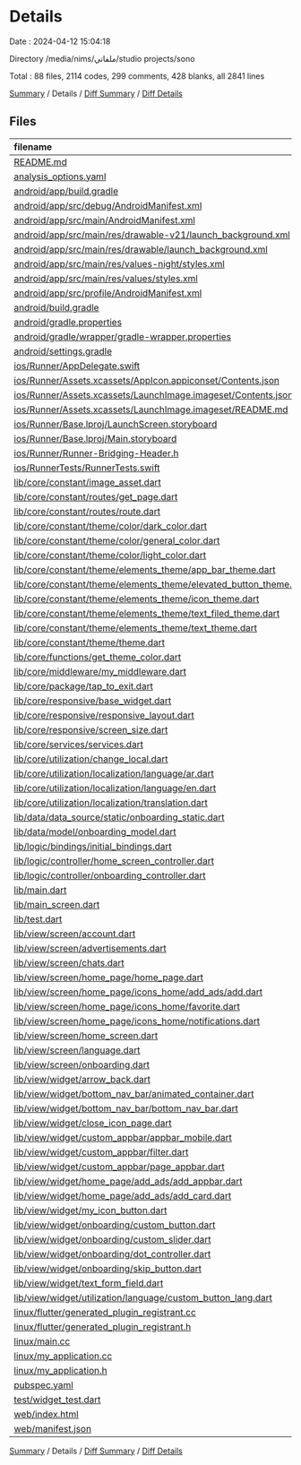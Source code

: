 # Details

Date : 2024-04-12 15:04:18

Directory /media/nims/ملفاتي/studio projects/sono

Total : 88 files,  2114 codes, 299 comments, 428 blanks, all 2841 lines

[Summary](results.md) / Details / [Diff Summary](diff.md) / [Diff Details](diff-details.md)

## Files
| filename | language | code | comment | blank | total |
| :--- | :--- | ---: | ---: | ---: | ---: |
| [README.md](/README.md) | Markdown | 10 | 0 | 7 | 17 |
| [analysis_options.yaml](/analysis_options.yaml) | YAML | 3 | 22 | 4 | 29 |
| [android/app/build.gradle](/android/app/build.gradle) | Groovy | 51 | 5 | 12 | 68 |
| [android/app/src/debug/AndroidManifest.xml](/android/app/src/debug/AndroidManifest.xml) | XML | 3 | 4 | 1 | 8 |
| [android/app/src/main/AndroidManifest.xml](/android/app/src/main/AndroidManifest.xml) | XML | 27 | 6 | 1 | 34 |
| [android/app/src/main/res/drawable-v21/launch_background.xml](/android/app/src/main/res/drawable-v21/launch_background.xml) | XML | 4 | 7 | 2 | 13 |
| [android/app/src/main/res/drawable/launch_background.xml](/android/app/src/main/res/drawable/launch_background.xml) | XML | 4 | 7 | 2 | 13 |
| [android/app/src/main/res/values-night/styles.xml](/android/app/src/main/res/values-night/styles.xml) | XML | 9 | 9 | 1 | 19 |
| [android/app/src/main/res/values/styles.xml](/android/app/src/main/res/values/styles.xml) | XML | 9 | 9 | 1 | 19 |
| [android/app/src/profile/AndroidManifest.xml](/android/app/src/profile/AndroidManifest.xml) | XML | 3 | 4 | 1 | 8 |
| [android/build.gradle](/android/build.gradle) | Groovy | 26 | 0 | 5 | 31 |
| [android/gradle.properties](/android/gradle.properties) | Properties | 3 | 0 | 1 | 4 |
| [android/gradle/wrapper/gradle-wrapper.properties](/android/gradle/wrapper/gradle-wrapper.properties) | Properties | 5 | 0 | 1 | 6 |
| [android/settings.gradle](/android/settings.gradle) | Groovy | 24 | 0 | 6 | 30 |
| [ios/Runner/AppDelegate.swift](/ios/Runner/AppDelegate.swift) | Swift | 12 | 0 | 2 | 14 |
| [ios/Runner/Assets.xcassets/AppIcon.appiconset/Contents.json](/ios/Runner/Assets.xcassets/AppIcon.appiconset/Contents.json) | JSON | 122 | 0 | 1 | 123 |
| [ios/Runner/Assets.xcassets/LaunchImage.imageset/Contents.json](/ios/Runner/Assets.xcassets/LaunchImage.imageset/Contents.json) | JSON | 23 | 0 | 1 | 24 |
| [ios/Runner/Assets.xcassets/LaunchImage.imageset/README.md](/ios/Runner/Assets.xcassets/LaunchImage.imageset/README.md) | Markdown | 3 | 0 | 2 | 5 |
| [ios/Runner/Base.lproj/LaunchScreen.storyboard](/ios/Runner/Base.lproj/LaunchScreen.storyboard) | XML | 36 | 1 | 1 | 38 |
| [ios/Runner/Base.lproj/Main.storyboard](/ios/Runner/Base.lproj/Main.storyboard) | XML | 25 | 1 | 1 | 27 |
| [ios/Runner/Runner-Bridging-Header.h](/ios/Runner/Runner-Bridging-Header.h) | C++ | 1 | 0 | 1 | 2 |
| [ios/RunnerTests/RunnerTests.swift](/ios/RunnerTests/RunnerTests.swift) | Swift | 7 | 2 | 4 | 13 |
| [lib/core/constant/image_asset.dart](/lib/core/constant/image_asset.dart) | Dart | 30 | 3 | 11 | 44 |
| [lib/core/constant/routes/get_page.dart](/lib/core/constant/routes/get_page.dart) | Dart | 28 | 4 | 12 | 44 |
| [lib/core/constant/routes/route.dart](/lib/core/constant/routes/route.dart) | Dart | 8 | 26 | 11 | 45 |
| [lib/core/constant/theme/color/dark_color.dart](/lib/core/constant/theme/color/dark_color.dart) | Dart | 3 | 5 | 7 | 15 |
| [lib/core/constant/theme/color/general_color.dart](/lib/core/constant/theme/color/general_color.dart) | Dart | 29 | 4 | 12 | 45 |
| [lib/core/constant/theme/color/light_color.dart](/lib/core/constant/theme/color/light_color.dart) | Dart | 3 | 5 | 7 | 15 |
| [lib/core/constant/theme/elements_theme/app_bar_theme.dart](/lib/core/constant/theme/elements_theme/app_bar_theme.dart) | Dart | 14 | 0 | 5 | 19 |
| [lib/core/constant/theme/elements_theme/elevated_button_theme.dart](/lib/core/constant/theme/elements_theme/elevated_button_theme.dart) | Dart | 27 | 0 | 4 | 31 |
| [lib/core/constant/theme/elements_theme/icon_theme.dart](/lib/core/constant/theme/elements_theme/icon_theme.dart) | Dart | 9 | 0 | 4 | 13 |
| [lib/core/constant/theme/elements_theme/text_filed_theme.dart](/lib/core/constant/theme/elements_theme/text_filed_theme.dart) | Dart | 36 | 0 | 4 | 40 |
| [lib/core/constant/theme/elements_theme/text_theme.dart](/lib/core/constant/theme/elements_theme/text_theme.dart) | Dart | 40 | 0 | 5 | 45 |
| [lib/core/constant/theme/theme.dart](/lib/core/constant/theme/theme.dart) | Dart | 40 | 0 | 4 | 44 |
| [lib/core/functions/get_theme_color.dart](/lib/core/functions/get_theme_color.dart) | Dart | 6 | 0 | 3 | 9 |
| [lib/core/middleware/my_middleware.dart](/lib/core/middleware/my_middleware.dart) | Dart | 14 | 0 | 7 | 21 |
| [lib/core/package/tap_to_exit.dart](/lib/core/package/tap_to_exit.dart) | Dart | 49 | 0 | 5 | 54 |
| [lib/core/responsive/base_widget.dart](/lib/core/responsive/base_widget.dart) | Dart | 12 | 0 | 6 | 18 |
| [lib/core/responsive/responsive_layout.dart](/lib/core/responsive/responsive_layout.dart) | Dart | 26 | 0 | 6 | 32 |
| [lib/core/responsive/screen_size.dart](/lib/core/responsive/screen_size.dart) | Dart | 15 | 1 | 5 | 21 |
| [lib/core/services/services.dart](/lib/core/services/services.dart) | Dart | 24 | 0 | 9 | 33 |
| [lib/core/utilization/change_local.dart](/lib/core/utilization/change_local.dart) | Dart | 34 | 0 | 12 | 46 |
| [lib/core/utilization/localization/language/ar.dart](/lib/core/utilization/localization/language/ar.dart) | Dart | 32 | 15 | 15 | 62 |
| [lib/core/utilization/localization/language/en.dart](/lib/core/utilization/localization/language/en.dart) | Dart | 32 | 14 | 11 | 57 |
| [lib/core/utilization/localization/translation.dart](/lib/core/utilization/localization/translation.dart) | Dart | 10 | 2 | 3 | 15 |
| [lib/data/data_source/static/onboarding_static.dart](/lib/data/data_source/static/onboarding_static.dart) | Dart | 15 | 0 | 2 | 17 |
| [lib/data/model/onboarding_model.dart](/lib/data/model/onboarding_model.dart) | Dart | 6 | 0 | 1 | 7 |
| [lib/logic/bindings/initial_bindings.dart](/lib/logic/bindings/initial_bindings.dart) | Dart | 12 | 1 | 5 | 18 |
| [lib/logic/controller/home_screen_controller.dart](/lib/logic/controller/home_screen_controller.dart) | Dart | 35 | 0 | 8 | 43 |
| [lib/logic/controller/onboarding_controller.dart](/lib/logic/controller/onboarding_controller.dart) | Dart | 41 | 0 | 10 | 51 |
| [lib/main.dart](/lib/main.dart) | Dart | 44 | 0 | 5 | 49 |
| [lib/main_screen.dart](/lib/main_screen.dart) | Dart | 23 | 0 | 4 | 27 |
| [lib/test.dart](/lib/test.dart) | Dart | 0 | 48 | 13 | 61 |
| [lib/view/screen/account.dart](/lib/view/screen/account.dart) | Dart | 8 | 0 | 2 | 10 |
| [lib/view/screen/advertisements.dart](/lib/view/screen/advertisements.dart) | Dart | 8 | 0 | 3 | 11 |
| [lib/view/screen/chats.dart](/lib/view/screen/chats.dart) | Dart | 28 | 0 | 4 | 32 |
| [lib/view/screen/home_page/home_page.dart](/lib/view/screen/home_page/home_page.dart) | Dart | 10 | 0 | 3 | 13 |
| [lib/view/screen/home_page/icons_home/add_ads/add.dart](/lib/view/screen/home_page/icons_home/add_ads/add.dart) | Dart | 23 | 0 | 3 | 26 |
| [lib/view/screen/home_page/icons_home/favorite.dart](/lib/view/screen/home_page/icons_home/favorite.dart) | Dart | 19 | 0 | 3 | 22 |
| [lib/view/screen/home_page/icons_home/notifications.dart](/lib/view/screen/home_page/icons_home/notifications.dart) | Dart | 16 | 0 | 2 | 18 |
| [lib/view/screen/home_screen.dart](/lib/view/screen/home_screen.dart) | Dart | 24 | 0 | 6 | 30 |
| [lib/view/screen/language.dart](/lib/view/screen/language.dart) | Dart | 36 | 0 | 4 | 40 |
| [lib/view/screen/onboarding.dart](/lib/view/screen/onboarding.dart) | Dart | 30 | 0 | 4 | 34 |
| [lib/view/widget/arrow_back.dart](/lib/view/widget/arrow_back.dart) | Dart | 24 | 0 | 4 | 28 |
| [lib/view/widget/bottom_nav_bar/animated_container.dart](/lib/view/widget/bottom_nav_bar/animated_container.dart) | Dart | 25 | 0 | 4 | 29 |
| [lib/view/widget/bottom_nav_bar/bottom_nav_bar.dart](/lib/view/widget/bottom_nav_bar/bottom_nav_bar.dart) | Dart | 91 | 0 | 5 | 96 |
| [lib/view/widget/close_icon_page.dart](/lib/view/widget/close_icon_page.dart) | Dart | 24 | 0 | 4 | 28 |
| [lib/view/widget/custom_appbar/appbar_mobile.dart](/lib/view/widget/custom_appbar/appbar_mobile.dart) | Dart | 35 | 0 | 4 | 39 |
| [lib/view/widget/custom_appbar/filter.dart](/lib/view/widget/custom_appbar/filter.dart) | Dart | 25 | 0 | 5 | 30 |
| [lib/view/widget/custom_appbar/page_appbar.dart](/lib/view/widget/custom_appbar/page_appbar.dart) | Dart | 43 | 0 | 3 | 46 |
| [lib/view/widget/home_page/add_ads/add_appbar.dart](/lib/view/widget/home_page/add_ads/add_appbar.dart) | Dart | 44 | 0 | 4 | 48 |
| [lib/view/widget/home_page/add_ads/add_card.dart](/lib/view/widget/home_page/add_ads/add_card.dart) | Dart | 12 | 0 | 2 | 14 |
| [lib/view/widget/my_icon_button.dart](/lib/view/widget/my_icon_button.dart) | Dart | 16 | 0 | 3 | 19 |
| [lib/view/widget/onboarding/custom_button.dart](/lib/view/widget/onboarding/custom_button.dart) | Dart | 44 | 0 | 2 | 46 |
| [lib/view/widget/onboarding/custom_slider.dart](/lib/view/widget/onboarding/custom_slider.dart) | Dart | 75 | 0 | 4 | 79 |
| [lib/view/widget/onboarding/dot_controller.dart](/lib/view/widget/onboarding/dot_controller.dart) | Dart | 44 | 0 | 4 | 48 |
| [lib/view/widget/onboarding/skip_button.dart](/lib/view/widget/onboarding/skip_button.dart) | Dart | 30 | 0 | 4 | 34 |
| [lib/view/widget/text_form_field.dart](/lib/view/widget/text_form_field.dart) | Dart | 33 | 2 | 6 | 41 |
| [lib/view/widget/utilization/language/custom_button_lang.dart](/lib/view/widget/utilization/language/custom_button_lang.dart) | Dart | 26 | 0 | 3 | 29 |
| [linux/flutter/generated_plugin_registrant.cc](/linux/flutter/generated_plugin_registrant.cc) | C++ | 3 | 4 | 5 | 12 |
| [linux/flutter/generated_plugin_registrant.h](/linux/flutter/generated_plugin_registrant.h) | C++ | 5 | 5 | 6 | 16 |
| [linux/main.cc](/linux/main.cc) | C++ | 5 | 0 | 2 | 7 |
| [linux/my_application.cc](/linux/my_application.cc) | C++ | 74 | 11 | 20 | 105 |
| [linux/my_application.h](/linux/my_application.h) | C++ | 7 | 7 | 5 | 19 |
| [pubspec.yaml](/pubspec.yaml) | YAML | 33 | 39 | 7 | 79 |
| [test/widget_test.dart](/test/widget_test.dart) | Dart | 14 | 10 | 7 | 31 |
| [web/index.html](/web/index.html) | HTML | 38 | 16 | 6 | 60 |
| [web/manifest.json](/web/manifest.json) | JSON | 35 | 0 | 1 | 36 |

[Summary](results.md) / Details / [Diff Summary](diff.md) / [Diff Details](diff-details.md)